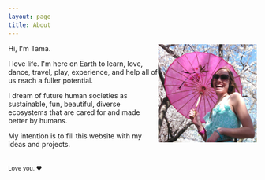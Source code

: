 ```yaml
---
layout: page
title: About
---
```


<img src="/res/aboutphoto.jpg" width="200" height="200" align="right">

Hi, I'm Tama.

I love life. I'm here on Earth to learn, love, dance, travel, play, experience, and help all of us reach a fuller potential.

I dream of future human societies as sustainable, fun, beautiful, diverse ecosystems that are cared for and made better by humans.

My intention is to fill this website with my ideas and projects.

<br>
<small> Love you.  &hearts; </small>
